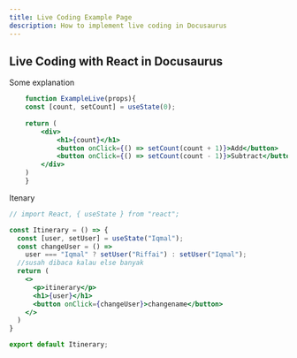 ```yaml
---
title: Live Coding Example Page
description: How to implement live coding in Docusaurus
---
```


## Live Coding with React in Docusaurus

Some explanation

```jsx live
    function ExampleLive(props){
    const [count, setCount] = useState(0);
    
    return (
        <div>
            <h1>{count}</h1>
            <button onClick={() => setCount(count + 1)}>Add</button>
            <button onClick={() => setCount(count - 1)}>Subtract</button>
        </div>
    )
    }

```


Itenary

```jsx live
// import React, { useState } from "react";

const Itinerary = () => {
  const [user, setUser] = useState("Iqmal");
  const changeUser = () =>
    user === "Iqmal" ? setUser("Riffai") : setUser("Iqmal");
  //susah dibaca kalau else banyak
  return (
    <>
      <p>itinerary</p>
      <h1>{user}</h1>
      <button onClick={changeUser}>changename</button>
    </>
  )
}

export default Itinerary;

```
<!-- <iframe  style={{ height: "300px", width: "100%" }} scrolling="no" title="Untitled" src="https://codepen.io/iqmalr/embed/abMQaGX?default-tab=html%2Cresult" frameborder="no" loading="lazy" allowtransparency="true" allowfullscreen="true">
  See the Pen <a href="https://codepen.io/iqmalr/pen/abMQaGX">
  Untitled</a> by iqmalr (<a href="https://codepen.io/iqmalr">@iqmalr</a>)
  on <a href="https://codepen.io">CodePen</a>.
</iframe> -->